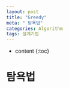 ```yaml
---
layout: post
title: "Greedy"
meta: " 탐욕법"
categories: Algorithm
tags: 설계기법
---
```




* content
{:toc}
# 탐욕법






